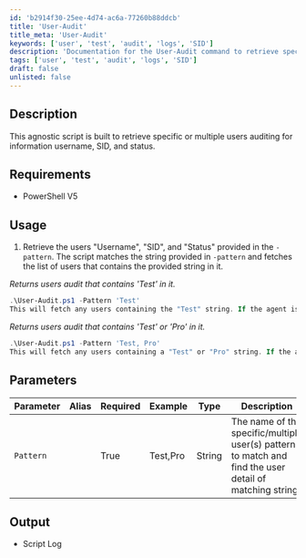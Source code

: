 ```yaml
---
id: 'b2914f30-25ee-4d74-ac6a-77260b88ddcb'
title: 'User-Audit'
title_meta: 'User-Audit'
keywords: ['user', 'test', 'audit', 'logs', 'SID']
description: 'Documentation for the User-Audit command to retrieve specific or multiple users auditing for information username, sids, and status'
tags: ['user', 'test', 'audit', 'logs', 'SID']
draft: false
unlisted: false
---
```


## Description
This agnostic script is built to retrieve specific or multiple users auditing for information username, SID, and status.

## Requirements
- PowerShell V5

## Usage
1. Retrieve the users "Username", "SID", and "Status" provided in the `-pattern`.
The script matches the string provided in `-pattern` and fetches the list of users that contains the provided string in it.

*Returns users audit that contains 'Test' in it.*
```powershell
.\User-Audit.ps1 -Pattern 'Test'
This will fetch any users containing the "Test" string. If the agent is a Domain Controller, it will audit the domain accounts; otherwise, it will audit the local accounts containing a test string
```

*Returns users audit that contains 'Test' or 'Pro' in it.*
```powershell
.\User-Audit.ps1 -Pattern 'Test, Pro'
This will fetch any users containing a "Test" or "Pro" string. If the agent is a Domain Controller, it will audit the domain accounts; otherwise, it will audit the local accounts containing a "test" or "pro" string.
```

## Parameters
| Parameter      | Alias | Required | Example       | Type   | Description                                                                                           |
| -------------- | ----- | -------- | ------------- | ------ | ----------------------------------------------------------------------------------------------------- |
| `Pattern`  |       | True     | Test,Pro | String | The name of the specific/multiple user(s) pattern to match and find  the user detail of matching string.                                                  |

## Output
- Script Log




